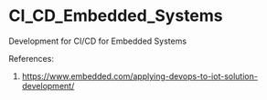 # CI_CD_Embedded_Systems
Development for CI/CD for Embedded Systems



References:
1. https://www.embedded.com/applying-devops-to-iot-solution-development/ 
